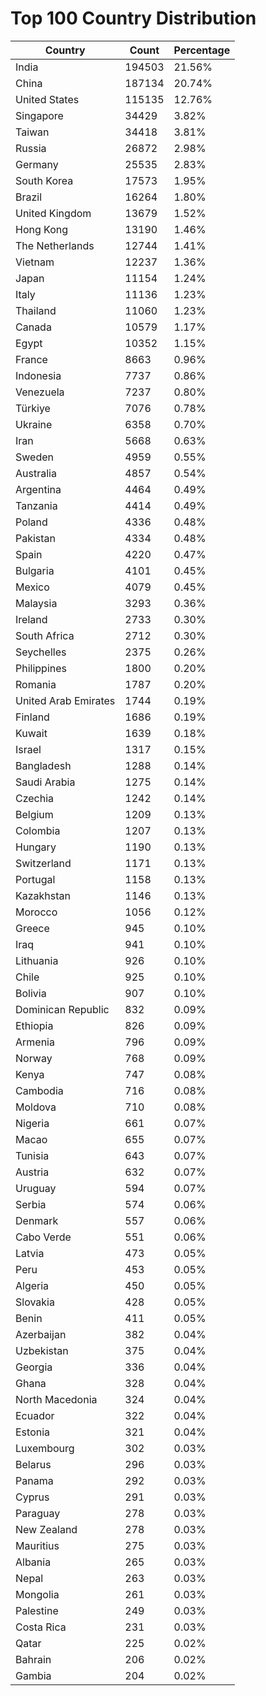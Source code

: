 # Top 100 Country Distribution
| Country | Count | Percentage |
|----|----|----|
| India | 194503 | 21.56% |
| China | 187134 | 20.74% |
| United States | 115135 | 12.76% |
| Singapore | 34429 | 3.82% |
| Taiwan | 34418 | 3.81% |
| Russia | 26872 | 2.98% |
| Germany | 25535 | 2.83% |
| South Korea | 17573 | 1.95% |
| Brazil | 16264 | 1.80% |
| United Kingdom | 13679 | 1.52% |
| Hong Kong | 13190 | 1.46% |
| The Netherlands | 12744 | 1.41% |
| Vietnam | 12237 | 1.36% |
| Japan | 11154 | 1.24% |
| Italy | 11136 | 1.23% |
| Thailand | 11060 | 1.23% |
| Canada | 10579 | 1.17% |
| Egypt | 10352 | 1.15% |
| France | 8663 | 0.96% |
| Indonesia | 7737 | 0.86% |
| Venezuela | 7237 | 0.80% |
| Türkiye | 7076 | 0.78% |
| Ukraine | 6358 | 0.70% |
| Iran | 5668 | 0.63% |
| Sweden | 4959 | 0.55% |
| Australia | 4857 | 0.54% |
| Argentina | 4464 | 0.49% |
| Tanzania | 4414 | 0.49% |
| Poland | 4336 | 0.48% |
| Pakistan | 4334 | 0.48% |
| Spain | 4220 | 0.47% |
| Bulgaria | 4101 | 0.45% |
| Mexico | 4079 | 0.45% |
| Malaysia | 3293 | 0.36% |
| Ireland | 2733 | 0.30% |
| South Africa | 2712 | 0.30% |
| Seychelles | 2375 | 0.26% |
| Philippines | 1800 | 0.20% |
| Romania | 1787 | 0.20% |
| United Arab Emirates | 1744 | 0.19% |
| Finland | 1686 | 0.19% |
| Kuwait | 1639 | 0.18% |
| Israel | 1317 | 0.15% |
| Bangladesh | 1288 | 0.14% |
| Saudi Arabia | 1275 | 0.14% |
| Czechia | 1242 | 0.14% |
| Belgium | 1209 | 0.13% |
| Colombia | 1207 | 0.13% |
| Hungary | 1190 | 0.13% |
| Switzerland | 1171 | 0.13% |
| Portugal | 1158 | 0.13% |
| Kazakhstan | 1146 | 0.13% |
| Morocco | 1056 | 0.12% |
| Greece | 945 | 0.10% |
| Iraq | 941 | 0.10% |
| Lithuania | 926 | 0.10% |
| Chile | 925 | 0.10% |
| Bolivia | 907 | 0.10% |
| Dominican Republic | 832 | 0.09% |
| Ethiopia | 826 | 0.09% |
| Armenia | 796 | 0.09% |
| Norway | 768 | 0.09% |
| Kenya | 747 | 0.08% |
| Cambodia | 716 | 0.08% |
| Moldova | 710 | 0.08% |
| Nigeria | 661 | 0.07% |
| Macao | 655 | 0.07% |
| Tunisia | 643 | 0.07% |
| Austria | 632 | 0.07% |
| Uruguay | 594 | 0.07% |
| Serbia | 574 | 0.06% |
| Denmark | 557 | 0.06% |
| Cabo Verde | 551 | 0.06% |
| Latvia | 473 | 0.05% |
| Peru | 453 | 0.05% |
| Algeria | 450 | 0.05% |
| Slovakia | 428 | 0.05% |
| Benin | 411 | 0.05% |
| Azerbaijan | 382 | 0.04% |
| Uzbekistan | 375 | 0.04% |
| Georgia | 336 | 0.04% |
| Ghana | 328 | 0.04% |
| North Macedonia | 324 | 0.04% |
| Ecuador | 322 | 0.04% |
| Estonia | 321 | 0.04% |
| Luxembourg | 302 | 0.03% |
| Belarus | 296 | 0.03% |
| Panama | 292 | 0.03% |
| Cyprus | 291 | 0.03% |
| Paraguay | 278 | 0.03% |
| New Zealand | 278 | 0.03% |
| Mauritius | 275 | 0.03% |
| Albania | 265 | 0.03% |
| Nepal | 263 | 0.03% |
| Mongolia | 261 | 0.03% |
| Palestine | 249 | 0.03% |
| Costa Rica | 231 | 0.03% |
| Qatar | 225 | 0.02% |
| Bahrain | 206 | 0.02% |
| Gambia | 204 | 0.02% |
